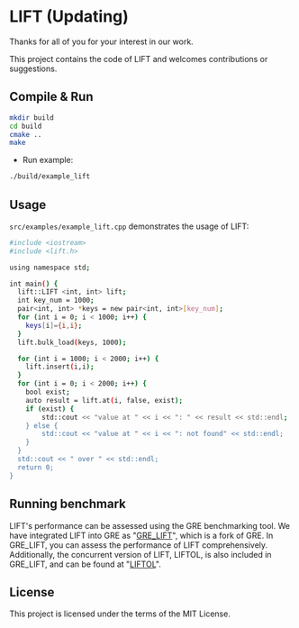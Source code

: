 # LIFT (Updating)


Thanks for all of you for your interest in our work.

This project contains the code of LIFT and welcomes contributions or suggestions.

## Compile & Run

```bash
mkdir build
cd build
cmake ..
make
```

- Run example:

```bash
./build/example_lift
```


## Usage

`src/examples/example_lift.cpp` demonstrates the usage of LIFT:


```bash
#include <iostream>
#include <lift.h>

using namespace std;

int main() {
  lift::LIFT <int, int> lift;
  int key_num = 1000;
  pair<int, int> *keys = new pair<int, int>[key_num];
  for (int i = 0; i < 1000; i++) {
    keys[i]={i,i};
  }
  lift.bulk_load(keys, 1000);

  for (int i = 1000; i < 2000; i++) {
    lift.insert(i,i);
  }
  for (int i = 0; i < 2000; i++) {
    bool exist;
    auto result = lift.at(i, false, exist);
    if (exist) {
        std::cout << "value at " << i << ": " << result << std::endl;
    } else {
        std::cout << "value at " << i << ": not found" << std::endl;
    }
  }
  std::cout << " over " << std::endl;
  return 0;
}
```

## Running benchmark

LIFT's performance can be assessed using the GRE benchmarking tool. We have integrated LIFT into GRE as "[GRE_LIFT](https://github.com/WHIndex/GRE_LIFT)", which is a fork of GRE. In GRE_LIFT, you can assess the performance of LIFT comprehensively. Additionally, the concurrent version of LIFT, LIFTOL, is also included in GRE_LIFT, and can be found at "[LIFTOL](https://github.com/WHIndex/liftol)".



## License

This project is licensed under the terms of the MIT License.